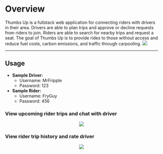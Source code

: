 # Overview
Thumbs Up is a fullstack web application for connecting riders with drivers in their area. Drivers are able to plan trips and approve or decline requests from riders to join. Riders are able to search for nearby trips and request a seat.
The goal of Thumbs Up is to provide rides to those without access and reduce fuel costs, carbon emissions, and traffic through carpooling.
![](thumbsUpLogin.gif)

---

## Usage
- **Sample Driver:**
    - Username: MrFripple
    - Password: 123
- **Sample Rider:**
    - Username: FryGuy
    - Password: 456

### View upcoming rider trips and chat with driver
<p align="center">
<img src="readme_assets/upcoming_trip.gif">
</p>

### View rider trip history and rate driver
<p align="center">
<img src="readme_assets/trip_history.gif">
</p>
